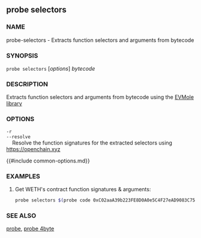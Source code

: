## probe selectors

### NAME

probe-selectors - Extracts function selectors and arguments from bytecode

### SYNOPSIS

``probe selectors`` [*options*] *bytecode*

### DESCRIPTION

Extracts function selectors and arguments from bytecode using the [EVMole library](https://github.com/cdump/evmole)

### OPTIONS

`-r`  
`--resolve`  
&nbsp;&nbsp;&nbsp;&nbsp;Resolve the function signatures for the extracted selectors using https://openchain.xyz

{{#include common-options.md}}

### EXAMPLES

1. Get WETH's contract function signatures & arguments:
    ```sh
    probe selectors $(probe code 0xC02aaA39b223FE8D0A0e5C4F27eAD9083C756Cc2)
    ```

### SEE ALSO

[probe](./probe.md), [probe 4byte](./probe-4byte.md)
